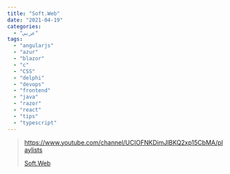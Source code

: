 ```yaml
---
title: "Soft.Web"
date: "2021-04-19"
categories:
  - "عربي"
tags:
  - "angularjs"
  - "azur"
  - "blazor"
  - "c"
  - "CSS"
  - "delphi"
  - "devops"
  - "frontend"
  - "java"
  - "razor"
  - "react"
  - "tips"
  - "typescript"
---
```


> https://www.youtube.com/channel/UCIOFNKDimJlBKQ2xp15CbMA/playlists
>
> [ Soft.Web ](https://www.youtube.com/channel/UCIOFNKDimJlBKQ2xp15CbMA/playlists)
